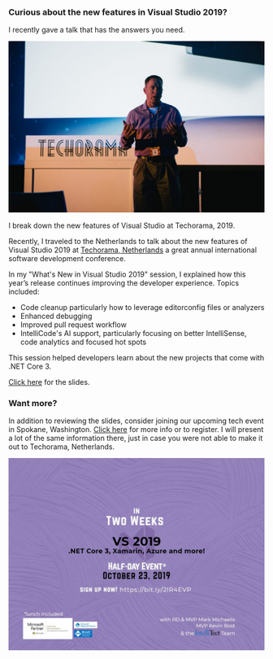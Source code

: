 
### Curious about the new features in Visual Studio 2019?

I recently gave a talk that has the answers you need.

![](https://raw.githubusercontent.com/worseTyler/MarkdownBlogs/main/2019/10/visual-studio-2019-update-slides/images/Techorama-Mark-4-1024x684.jpg)

I break down the new features of Visual Studio at Techorama, 2019.

Recently, I traveled to the Netherlands to talk about the new features of Visual Studio 2019 at [Techorama, Netherlands](https://techorama.nl) a great annual international software development conference.

In my "What's New in Visual Studio 2019" session, I explained how this year’s release continues improving the developer experience. Topics included:

- Code cleanup particularly how to leverage editorconfig files or analyzers
- Enhanced debugging
- Improved pull request workflow
- IntelliCode's AI support, particularly focusing on better IntelliSense, code analytics and focused hot spots

This session helped developers learn about the new projects that come with .NET Core 3.

[Click here](https://intellitect.com/wp-content/uploads/2019/10/Whats-New-in-Visual-Studio-2019.pdf) for the slides.

### Want more?

In addition to reviewing the slides, consider joining our upcoming tech event in Spokane, Washington. [Click here](https://www.eventbrite.com/e/intellitect-presents-visual-studio-2019-net-core-3-xamarin-and-azure-tickets-72726483871?aff=Website) for more info or to register. I will present a lot of the same information there, just in case you were not able to make it out to Techorama, Netherlands.

[![Invite graphic for our 2019 Visual Studio event.](https://raw.githubusercontent.com/worseTyler/MarkdownBlogs/main/2019/10/visual-studio-2019-update-slides/images/2-weeks-1024x768.jpg)](https://www.eventbrite.com/e/intellitect-presents-visual-studio-2019-net-core-3-xamarin-and-azure-tickets-72726483871?aff=Website)
